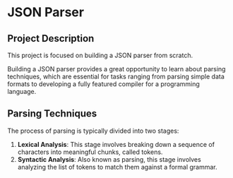 # JSON Parser

## Project Description

This project is focused on building a JSON parser from scratch.

Building a JSON parser provides a great opportunity to learn about parsing techniques, which are essential for tasks ranging from parsing simple data formats to developing a fully featured compiler for a programming language.

## Parsing Techniques

The process of parsing is typically divided into two stages:

1. **Lexical Analysis**: This stage involves breaking down a sequence of characters into meaningful chunks, called tokens.
2. **Syntactic Analysis**: Also known as parsing, this stage involves analyzing the list of tokens to match them against a formal grammar.
